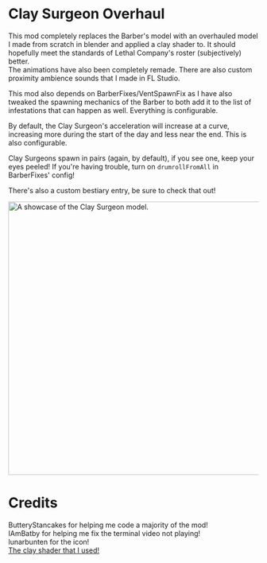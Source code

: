 
# Clay Surgeon Overhaul

This mod completely replaces the Barber's model with an overhauled model I made from scratch in blender and applied a clay shader to. It should hopefully meet the standards of Lethal Company's roster (subjectively) better. \
The animations have also been completely remade. There are also custom proximity ambience sounds that I made in FL Studio.

This mod also depends on BarberFixes/VentSpawnFix as I have also tweaked the spawning mechanics of the Barber to both add it to the list of infestations that can happen as well.
Everything is configurable. 

By default, the Clay Surgeon's acceleration will increase at a curve, increasing more during the start of the day and less near the end. This is also configurable.

Clay Surgeons spawn in pairs (again, by default), if you see one, keep your eyes peeled! If you're having trouble, turn on ``drumrollFromAll`` in BarberFixes' config!

There's also a custom bestiary entry, be sure to check that out!

<img title="Clay Surgeon" alt="A showcase of the Clay Surgeon model." src="https://i.imgur.com/K4iYz16.png" width="550">


# Credits

ButteryStancakes for helping me code a majority of the mod! \
IAmBatby for helping me fix the terminal video not playing! \
lunarbunten for the icon! \
[The clay shader that I used!](https://blendswap.com/blend/29812)
